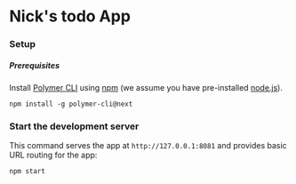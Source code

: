# Nick's todo App

### Setup

##### Prerequisites

Install [Polymer CLI](https://github.com/Polymer/polymer-cli) using
[npm](https://www.npmjs.com) (we assume you have pre-installed [node.js](https://nodejs.org)).

    npm install -g polymer-cli@next


### Start the development server

This command serves the app at `http://127.0.0.1:8081` and provides basic URL
routing for the app:

    npm start
